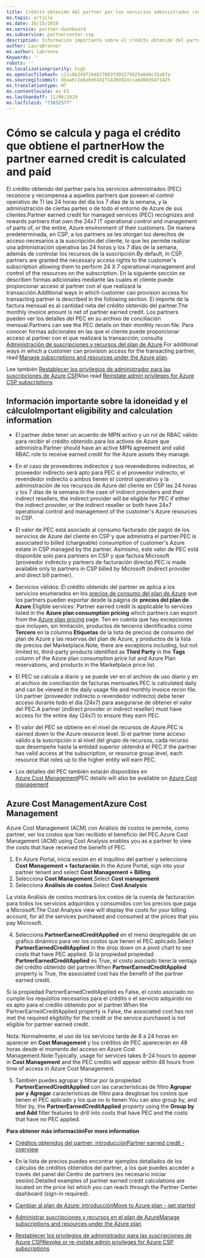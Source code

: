 ```yaml
---
title: Crédito obtenido del partner por los servicios administrados (versión preliminar) | Centro de partners
ms.topic: article
ms.date: 10/15/2019
ms.service: partner-dashboard
ms.subservice: partnercenter-csp
description: Información importante sobre el crédito obtenido del partner
author: LauraBrenner
ms.author: labrenne
Keywords: ''
robots: ''
ms.localizationpriority: high
ms.openlocfilehash: c21c8b249f184827083fd95279925a048c35a97a
ms.sourcegitcommit: dbaa6c2e8a0e6431f1420e024cca6d0dd54f1425
ms.translationtype: HT
ms.contentlocale: es-ES
ms.lasthandoff: 11/06/2019
ms.locfileid: "73652577"
---
```

# <a name="how-the-partner-earned-credit-is-calculated-and-paid"></a><span data-ttu-id="012fa-103">Cómo se calcula y paga el crédito que obtiene el partner</span><span class="sxs-lookup"><span data-stu-id="012fa-103">How the partner earned credit is calculated and paid</span></span>

<span data-ttu-id="012fa-104">El crédito obtenido del partner para los servicios administrados (PEC) reconoce y recompensa a aquellos partners que poseen el control operativo de TI las 24 horas del día los 7 días de la semana, y la administración de ciertas partes o de todo el entorno de Azure de sus clientes.</span><span class="sxs-lookup"><span data-stu-id="012fa-104">Partner earned credit for managed services (PEC) recognizes and rewards partners that own the 24x7 IT operational control and management of parts of, or the entire, Azure environment of their customers.</span></span> <span data-ttu-id="012fa-105">De manera predeterminada, en CSP, a los partners se les otorgan los derechos de acceso necesarios a la suscripción del cliente, lo que les permite realizar una administración operativa las 24 horas y los 7 días de la semana, además de controlar los recursos de la suscripción.</span><span class="sxs-lookup"><span data-stu-id="012fa-105">By default, in CSP, partners are granted the necessary access rights to the customer's subscription allowing them to perform 24 X 7 operational management and control of the resources on the subscription.</span></span> <span data-ttu-id="012fa-106">En la siguiente sección se describen formas adicionales mediante las cuales el cliente puede proporcionar acceso al partner con el que realizará la transacción.</span><span class="sxs-lookup"><span data-stu-id="012fa-106">Additional ways in which customer can provision access for transacting partner is described in the following section.</span></span> <span data-ttu-id="012fa-107">El importe de la factura mensual es al cantidad neta del crédito obtenido del partner.</span><span class="sxs-lookup"><span data-stu-id="012fa-107">The monthly invoice amount is net of partner earned credit.</span></span> <span data-ttu-id="012fa-108">Los partners pueden ver los detalles del PEC en su archivo de conciliación mensual.</span><span class="sxs-lookup"><span data-stu-id="012fa-108">Partners can see the PEC details on their monthly recon file.</span></span> <span data-ttu-id="012fa-109">Para conocer formas adicionales en las que el cliente puede proporcionar acceso al partner con el que realizará la transacción, consulta [Administración de suscripciones y recursos del plan de Azure](azure-plan-manage.md).</span><span class="sxs-lookup"><span data-stu-id="012fa-109">For additional ways in which a customer can provision access for the transacting partner, read [Manage subscriptions and resources under the Azure plan](azure-plan-manage.md).</span></span>

<span data-ttu-id="012fa-110">Lee también [Restablecer los privilegios de administrador para las suscripciones de Azure CSP](revoke-reinstate-csp.md)</span><span class="sxs-lookup"><span data-stu-id="012fa-110">Also read [Reinstate admin privileges for Azure CSP subscriptions](revoke-reinstate-csp.md)</span></span>

## <a name="important-eligibility-and-calculation-information"></a><span data-ttu-id="012fa-111">Información importante sobre la idoneidad y el cálculo</span><span class="sxs-lookup"><span data-stu-id="012fa-111">Important eligibility and calculation information</span></span>

- <span data-ttu-id="012fa-112">El partner debe tener un acuerdo de MPN activo y un rol de RBAC válido para recibir el crédito obtenido para los activos de Azure que administra.</span><span class="sxs-lookup"><span data-stu-id="012fa-112">Partner should have an active MPN agreement and valid RBAC role to receive earned credit for the Azure assets they manage.</span></span> 

- <span data-ttu-id="012fa-113">En el caso de proveedores indirectos y sus revendedores indirectos, el proveedor indirecto será apto para PEC si el proveedor indirecto, el revendedor indirecto o ambos tienen el control operativo y la administración de los recursos de Azure del cliente en CSP las 24 horas y los 7 días de la semana.</span><span class="sxs-lookup"><span data-stu-id="012fa-113">In the case of indirect providers and their indirect resellers, the indirect provider will be eligible for PEC if either the indirect provider, or the indirect reseller or both have 24x7 operational control and management of the customer's Azure resources in CSP.</span></span>

- <span data-ttu-id="012fa-114">El valor de PEC está asociado al consumo facturado (de pago) de los servicios de Azure del cliente en CSP y que administra el partner.</span><span class="sxs-lookup"><span data-stu-id="012fa-114">PEC is associated to billed (chargeable) consumption of customer's Azure estate in CSP managed by the partner.</span></span> <span data-ttu-id="012fa-115">Asimismo, este valor de PEC está disponible solo para partners en CSP y que factura Microsoft (proveedor indirecto y partners de facturación directa).</span><span class="sxs-lookup"><span data-stu-id="012fa-115">PEC is made available only to partners in CSP billed by Microsoft (indirect provider and direct bill partner).</span></span> 

- <span data-ttu-id="012fa-116">Servicios válidos: El crédito obtenido del partner se aplica a los servicios enumerados en los [precios de consumo del plan de Azure](https://partner.microsoft.com/commerce/sales) que los partners pueden exportar desde la página de **precios del plan de Azure**.</span><span class="sxs-lookup"><span data-stu-id="012fa-116">Eligible services: Partner earned credit is applicable to services listed in the **Azure plan consumption pricing** which partners can export from the [Azure plan pricing](https://partner.microsoft.com/commerce/sales) page.</span></span> <span data-ttu-id="012fa-117">Ten en cuenta que hay excepciones que incluyen, sin limitación, productos de terceros identificados como **Tercero** en la columna **Etiquetas** de la lista de precios de consumo del plan de Azure y las reservas del plan de Azure, y productos de la lista de precios del Marketplace.</span><span class="sxs-lookup"><span data-stu-id="012fa-117">Note, there are exceptions including, but not limited to, third-party products identified as **Third Party** in  the **Tags** column of the Azure plan consumption price list and Azure Plan reservations, and products in the Marketplace price list.</span></span>

- <span data-ttu-id="012fa-118">El PEC se calcula a diario y se puede ver en el archivo de uso diario y en el archivo de conciliación de facturas mensuales.</span><span class="sxs-lookup"><span data-stu-id="012fa-118">PEC is calculated daily and can be viewed in the daily usage file and monthly invoice recon file.</span></span> <span data-ttu-id="012fa-119">Un partner (proveedor indirecto o revendedor indirecto) debe tener acceso durante todo el día (24x7) para asegurarse de obtener el valor del PEC.</span><span class="sxs-lookup"><span data-stu-id="012fa-119">A partner (indirect provider or indirect reseller) must have access for the entire day (24x7) to ensure they earn PEC.</span></span>  

- <span data-ttu-id="012fa-120">El valor del PEC se obtiene en el nivel de recursos de Azure.</span><span class="sxs-lookup"><span data-stu-id="012fa-120">PEC is earned down to the Azure resource level.</span></span> <span data-ttu-id="012fa-121">Si el partner tiene acceso válido a la suscripción o al nivel del grupo de recursos, cada recurso que desempeñe hasta la entidad superior obtendrá el PEC.</span><span class="sxs-lookup"><span data-stu-id="012fa-121">If the partner has valid access at the subscription, or resource group level, each resource that roles up to the higher entity will earn PEC.</span></span>  

- <span data-ttu-id="012fa-122">Los detalles del PEC también estarán disponibles en [Azure Cost Management](https://go.microsoft.com/fwlink/?linkid=2106482)</span><span class="sxs-lookup"><span data-stu-id="012fa-122">PEC details will also be available on [Azure Cost management](https://go.microsoft.com/fwlink/?linkid=2106482)</span></span>

## <a name="azure-cost-management"></a><span data-ttu-id="012fa-123">Azure Cost Management</span><span class="sxs-lookup"><span data-stu-id="012fa-123">Azure Cost Management</span></span>

 <span data-ttu-id="012fa-124">Azure Cost Management (ACM) con Análisis de costos te permite, como partner, ver los costos que han recibido el beneficio del PEC.</span><span class="sxs-lookup"><span data-stu-id="012fa-124">Azure Cost Management (ACM) using Cost Analysis enables you as a partner to view the costs that have received the benefit of PEC.</span></span>  

1. <span data-ttu-id="012fa-125">En Azure Portal, inicia sesión en el inquilino del partner y selecciona **Cost Management + facturación**.</span><span class="sxs-lookup"><span data-stu-id="012fa-125">In the Azure Portal, sign into your partner tenant and select **Cost Management + Billing**.</span></span>
2.  <span data-ttu-id="012fa-126">Selecciona **Cost Management**.</span><span class="sxs-lookup"><span data-stu-id="012fa-126">Select **Cost management**</span></span>
3.  <span data-ttu-id="012fa-127">Selecciona **Análisis de costos**.</span><span class="sxs-lookup"><span data-stu-id="012fa-127">Select **Cost Analysis**</span></span>

<span data-ttu-id="012fa-128">La vista Análisis de costos mostrará los costos de la cuenta de facturación para todos los servicios adquiridos y consumidos con los precios que paga a Microsoft.</span><span class="sxs-lookup"><span data-stu-id="012fa-128">The Cost Analysis view will display the costs for your billing account, for all the services purchased and consumed at the prices that you pay Microsoft.</span></span>

4.  <span data-ttu-id="012fa-129">Selecciona **PartnerEarnedCreditApplied** en el menú desplegable de un gráfico dinámico para ver los costos que tienen el PEC aplicado.</span><span class="sxs-lookup"><span data-stu-id="012fa-129">Select **PartnerEarnedCreditApplied** in the drop down on a pivot chart to see costs that have PEC applied.</span></span> <span data-ttu-id="012fa-130">Si la propiedad propiedad **PartnerEarnedCreditApplied** es True, el costo asociado tiene la ventaja del crédito obtenido del partner.</span><span class="sxs-lookup"><span data-stu-id="012fa-130">When **PartnerEarnedCreditApplied** property is True, the associated cost has the benefit of the partner earned credit.</span></span> 

<span data-ttu-id="012fa-131">Si la propiedad PartnerEarnedCreditApplied es False, el costo asociado no cumple los requisitos necesarios para el crédito o el servicio adquirido no es apto para el crédito obtenido por el partner.</span><span class="sxs-lookup"><span data-stu-id="012fa-131">When the PartnerEarnedCreditApplied property is False, the associated cost has not met the required eligibility for the credit or the service purchased is not eligible for partner earned credit.</span></span>

<span data-ttu-id="012fa-132">Nota: Normalmente, el uso de los servicios tarda de 8 a 24 horas en aparecer en **Cost Management** y los créditos de PEC aparecerán en 48 horas desde el momento del acceso en Azure Cost Management.</span><span class="sxs-lookup"><span data-stu-id="012fa-132">Note:Typically, usage for services takes 8-24 hours to appear in **Cost Management** and the PEC credits will appear within 48 hours from time of access in Azure Cost Management.</span></span>

5. <span data-ttu-id="012fa-133">También puedes agrupar y filtrar por la propiedad **PartnerEarnedCreditApplied** con las características de filtro **Agrupar por y Agregar** características de filtro para desglosar los costos que tienen el PEC aplicado y los que no lo tienen.</span><span class="sxs-lookup"><span data-stu-id="012fa-133">You can also group by, and filter by, the **PartnerEarnedCreditApplied** property using the **Group by and Add** filter features to drill into costs that have PEC and the costs that have no PEC applied.</span></span>

 <span data-ttu-id="012fa-134">**Para obtener más información**</span><span class="sxs-lookup"><span data-stu-id="012fa-134">**For more information**</span></span>

- [<span data-ttu-id="012fa-135">Créditos obtenidos del partner: introducción</span><span class="sxs-lookup"><span data-stu-id="012fa-135">Partner earned credit - overview</span></span>](partner-earned-credit.md)

- <span data-ttu-id="012fa-136">En la lista de precios puedes encontrar ejemplos detallados de los cálculos de créditos obtenidos del partner, a los que puedes acceder a través del panel del Centro de partners (es necesario iniciar sesión).</span><span class="sxs-lookup"><span data-stu-id="012fa-136">Detailed examples of partner earned credit calculations are located on the price list which you can reach through the Partner Center dashboard (sign-in required).</span></span>

- [<span data-ttu-id="012fa-137">Cambiar al plan de Azure: introducción</span><span class="sxs-lookup"><span data-stu-id="012fa-137">Move to Azure plan - get started</span></span>](azure-plan-get-started.md)

- [<span data-ttu-id="012fa-138">Administrar suscripciones y recursos en el plan de Azure</span><span class="sxs-lookup"><span data-stu-id="012fa-138">Manage subscriptions and resources under the Azure plan</span></span>](azure-plan-manage.md)

- [<span data-ttu-id="012fa-139">Restablecer los privilegios de administrador para las suscripciones de Azure CSP</span><span class="sxs-lookup"><span data-stu-id="012fa-139">Revoke or re-instate admin privileges for Azure CSP subscriptions  </span></span>](revoke-reinstate-csp.md)

